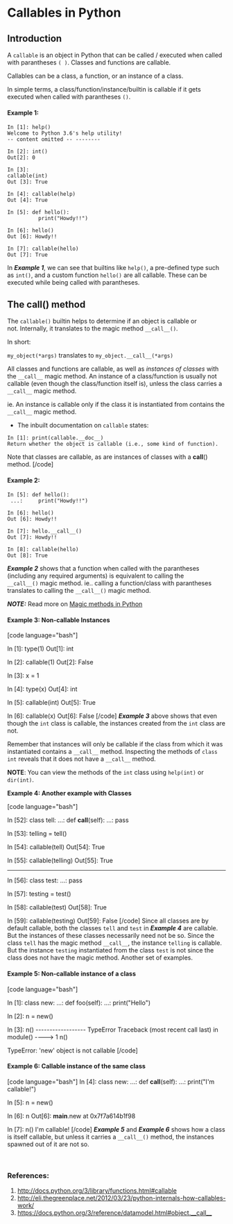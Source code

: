 # Callables in Python


<!--more-->

## Introduction

A `callable` is an object in Python that can be called / executed when called with parantheses `( )`. Classes and functions are callable.

Callables can be a class, a function, or an instance of a class. 

In simple terms, a class/function/instance/builtin is callable if it gets executed when called with parantheses `()`.

#### Example 1:

```python3
In [1]: help() 
Welcome to Python 3.6's help utility! 
-- content omitted -- -------- 

In [2]: int() 
Out[2]: 0

In [3]: 
callable(int) 
Out [3]: True

In [4]: callable(help) 
Out [4]: True

In [5]: def hello():
          print("Howdy!!")

In [6]: hello() 
Out [6]: Howdy!!

In [7]: callable(hello) 
Out [7]: True 
```

In ***Example 1***, we can see that builtins like `help()`, a pre-defined type such as `int()`, and a custom function `hello()` are all callable. These can be executed while being called with parantheses.

## The __call__() method

The `callable()` builtin helps to determine if an object is callable or not. Internally, it translates to the magic method `__call__()`.

In short:

`my_object(*args)` translates to `my_object.__call__(*args)`

All classes and functions are callable, as well as *instances of classes* with the `__call__` magic method. An instance of a class/function is usually not callable (even though the class/function itself is), unless the class carries a `__call__` magic method.

ie. An instance is callable only if the class it is instantiated from contains the `__call__` magic method.

* The inbuilt documentation on `callable` states:

```python3
In [1]: print(callable.__doc__) 
Return whether the object is callable (i.e., some kind of function).
```

Note that classes are callable, as are instances of classes with a __call__() method. [/code]

#### Example 2:

```python3
In [5]: def hello():
 ...:     print("Howdy!!")

In [6]: hello() 
Out [6]: Howdy!!

In [7]: hello.__call__() 
Out [7]: Howdy!!

In [8]: callable(hello) 
Out [8]: True 
```

***Example 2*** shows that a function when called with the parantheses (including any required arguments) is equivalent to calling the `__call__()` magic method. ie.. calling a function/class with parantheses translates to calling the `__call__()` magic method.

***NOTE:*** Read more on [Magic methods in Python](https://arvimal.blog/2016/06/02/magic-methods-in-python/)

#### Example 3: Non-callable Instances

[code language="bash"]

In [1]: type(1) Out[1]: int

In [2]: callable(1) Out[2]: False

In [3]: x = 1

In [4]: type(x) Out[4]: int

In [5]: callable(int) Out[5]: True

In [6]: callable(x) Out[6]: False [/code] ***Example 3*** above shows that even though the `int` class is callable, the instances created from the `int` class are not.

Remember that instances will only be callable if the class from which it was instantiated contains a `__call__` method. Inspecting the methods of `class int` reveals that it does not have a `__call__` method.

**NOTE**: You can view the methods of the `int` class using `help(int)` or `dir(int)`.

**Example 4: Another example with Classes**

[code language="bash"]

In [52]: class tell: ...: def __call__(self): ...: pass

In [53]: telling = tell()

In [54]: callable(tell) Out[54]: True

In [55]: callable(telling) Out[55]: True

--------

In [56]: class test: ...: pass

In [57]: testing = test()

In [58]: callable(test) Out[58]: True

In [59]: callable(testing) Out[59]: False [/code] Since all classes are by default callable, both the classes `tell` and `test` in ***Example 4*** are callable. But the instances of these classes necessarily need not be so. Since the class `tell` has the magic method `__call__`, the instance `telling` is callable. But the instance `testing` instantiated from the class `test` is not since the class does not have the magic method. Another set of examples.

#### Example 5: Non-callable instance of a class

[code language="bash"]

In [1]: class new: ...: def foo(self): ...: print("Hello")

In [2]: n = new()

In [3]: n() ------------------ TypeError Traceback (most recent call last) in module() ----> 1 n()

TypeError: 'new' object is not callable [/code]

#### Example 6: Callable instance of the same class

[code language="bash"] In [4]: class new: ...: def __call__(self): ...: print("I'm callable!")

In [5]: n = new()

In [6]: n Out[6]: __main__.new at 0x7f7a614b1f98

In [7]: n() I'm callable! [/code] ***Example 5*** and ***Example 6*** shows how a class is itself callable, but unless it carries a `__call__()` method, the instances spawned out of it are not so.

 

### References:

1. <http://docs.python.org/3/library/functions.html#callable>
2. <http://eli.thegreenplace.net/2012/03/23/python-internals-how-callables-work/>
3. <https://docs.python.org/3/reference/datamodel.html#object.__call__>

